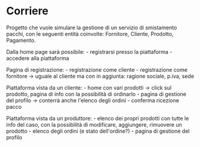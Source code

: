 # Corriere

Progetto che vuole simulare la gestione di un servizio di smistamento pacchi, con le seguenti entità coinvolte: Fornitore, Cliente, Prodotto, Pagamento.

Dalla home page sarà possibile:
    - registrarsi presso la piattaforma
    - accedere alla piattaforma

Pagina di registrazione:
    - registrazione come cliente
    - registrazione come fornitore -> uguale al cliente ma con in aggiunta: ragione sociale, p.iva, sede

Piattaforma vista da un cliente: 
    - home con vari prodotti -> click sul prodotto, pagina di info con la possibilità di ordinarlo
    - pagina di gestione del profilo -> conterrà anche l'elenco degli ordini
    - conferma ricezione pacco

Piattaforma vista da un produttore: 
    - elenco dei propri prodotti con tutte le info del caso, con la possibilità di modificare, aggiungere, rimuovere un prodotto
    - elenco degli ordini (e stato dell'ordine?)
    - pagina di gestione del profilo
